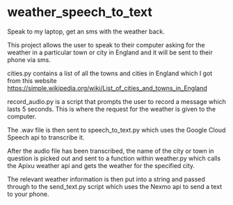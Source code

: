 # weather_speech_to_text
Speak to my laptop, get an sms with the weather back.

This project allows the user to speak to their computer asking for the weather in a particular town or city in England
and it will be sent to their phone via sms.

cities.py contains a list of all the towns and cities in England which I got from this website https://simple.wikipedia.org/wiki/List_of_cities_and_towns_in_England

record_audio.py is a script that prompts the user to record a message which lasts 5 seconds. This is where the request for 
the weather is given to the computer.

The .wav file is then sent to speech_to_text.py which uses the Google Cloud Speech api to transcribe it.

After the audio file has been transcribed, the name of the city or town in question is picked out and sent to a function
within weather.py which calls the Apixu weather api and gets the weather for the specified city.

The relevant weather information is then put into a string and passed through to the send_text.py script which uses the
Nexmo api to send a text to your phone.
